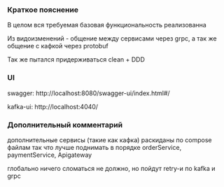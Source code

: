 ### Краткое пояснение
В целом вся требуемая базовая функциональность реализованна

Из видоизменений - общение между сервисами через grpc, а так же общение
с кафкой через protobuf

Так же пытался придерживаться clean + DDD

### UI
swagger: http://localhost:8080/swagger-ui/index.html#/

kafka-ui: http://localhost:4040/

### Дополнительный комментарий
дополнительные сервисы (такие как кафка) раскиданы по compose файлам
так что лучше поднимать в порядке orderService, paymentService, Apigateway

глобально ничего сломаться не должно, но пойдут retry-и по kafka и grpc
